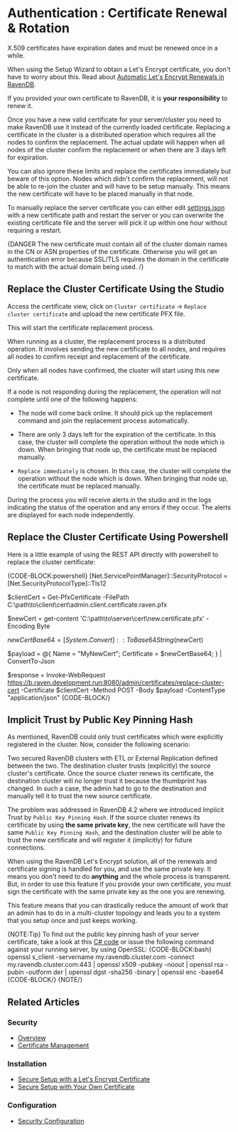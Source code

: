 # Authentication : Certificate Renewal & Rotation

X.509 certificates have expiration dates and must be renewed once in a while.

When using the Setup Wizard to obtain a Let's Encrypt certificate, you don't have to worry about this. Read about [Automatic Let's Encrypt Renewals in RavenDB](../../../server/security/authentication/lets-encrypt-certificates).

If you provided your own certificate to RavenDB, it is **your responsibility** to renew it. 

Once you have a new valid certificate for your server/cluster you need to make RavenDB use it instead of the currently loaded certificate. Replacing a certificate in the cluster is a distributed operation which requires all the nodes to confirm the replacement. The actual update will happen when all nodes of the cluster confirm the replacement or when there are 3 days left for expiration. 

You can also ignore these limits and replace the certificates immediately but beware of this option. Nodes which didn't confirm the replacement, will not be able to re-join the cluster and will have to be setup manually. This means the new certificate will have to be placed manually in that node. 

To manually replace the server certificate you can either edit [settings.json](../../configuration/configuration-options#json) with a new certificate path and restart the server or you can overwrite the existing certificate file and the server will pick it up within one hour without requiring a restart.

{DANGER The new certificate must contain all of the cluster domain names in the CN or ASN properties of the certificate. Otherwise you will get an authentication error because SSL/TLS requires the domain in the certificate to match with the actual domain being used. /}

## Replace the Cluster Certificate Using the Studio

Access the certificate view, click on `Cluster certificate` -> `Replace cluster certificate` and upload the new certificate PFX file.

This will start the certificate replacement process.

When running as a cluster, the replacement process is a distributed operation. It involves sending the new certificate to all nodes, and requires all nodes to confirm receipt and replacement of the certificate.

Only when all nodes have confirmed, the cluster will start using this new certificate. 

If a node is not responding during the replacement, the operation will not complete until one of the following happens:

* The node will come back online. It should pick up the replacement command and join the replacement process automatically.

* There are only 3 days left for the expiration of the certificate. In this case, the cluster will complete the operation without the node which is down. When bringing that node up, the certificate must be replaced manually.

* `Replace immediately` is chosen. In this case, the cluster will complete the operation without the node which is down. When bringing that node up, the certificate must be replaced manually.

During the process you will receive alerts in the studio and in the logs indicating the status of the operation and any errors if they occur. The alerts are displayed for each node independently.

## Replace the Cluster Certificate Using Powershell

Here is a little example of using the REST API directly with powershell to replace the cluster certificate:

{CODE-BLOCK:powershell}
[Net.ServicePointManager]::SecurityProtocol = [Net.SecurityProtocolType]::Tls12

$clientCert = Get-PfxCertificate -FilePath C:\path\to\client\cert\admin.client.certificate.raven.pfx

$newCert = get-content 'C:\path\to\server\cert\new.certificate.pfx' -Encoding Byte

$newCertBase64 = [System.Convert]::ToBase64String($newCert)

$payload = @{
    Name              = "MyNewCert";
    Certificate       = $newCertBase64;
} | ConvertTo-Json

$response = Invoke-WebRequest https://b.raven.development.run:8080/admin/certificates/replace-cluster-cert -Certificate $clientCert -Method POST -Body $payload -ContentType "application/json"
{CODE-BLOCK/}

## Implicit Trust by Public Key Pinning Hash

As mentioned, RavenDB could only trust certificates which were explicitly registered in the cluster. Now, consider the following scenario:

Two secured RavenDB clusters with ETL or External Replication defined between the two. The destination cluster trusts (explicitly) the source cluster's certificate. 
Once the source cluster renews its certificate, the destination cluster will no longer trust it because the thumbprint has changed. 
In such a case, the admin had to go to the destination and manually tell it to trust the new source certificate.

The problem was addressed in RavenDB 4.2 where we introduced Implicit Trust by `Public Key Pinning Hash`. If the source cluster renews its certificate by 
using **the same private key**, the new certificate will have the same `Public Key Pinning Hash`, and the destination cluster will be able to trust the new certificate and will register it (implicitly) for future connections.

When using the RavenDB Let's Encrypt solution, all of the renewals and certificate signing is handled for you, and use the same private key. It means you don't need to do **anything** and the whole process is transparent.
But, in order to use this feature if you provide your own certificate, you must sign the certificate with the same private key as the one you are renewing. 

This feature means that you can drastically reduce the amount of work that an admin has to do in a multi-cluster topology and leads you to a system that you setup once and just keeps working.

{NOTE:Tip}
To find out the public key pinning hash of your server certificate, take a look at this [C# code](https://github.com/ravendb/ravendb/blob/v4.2/src/Raven.Server/Utils/CertificateUtils.cs#L314) or issue the following command against your running server, by using OpenSSL:
{CODE-BLOCK:bash}
openssl s_client -servername my.ravendb.cluster.com -connect my.ravendb.cluster.com:443 | openssl x509 -pubkey -noout | openssl rsa -pubin -outform der | openssl dgst -sha256 -binary | openssl enc -base64
{CODE-BLOCK/}
{NOTE/}

## Related Articles

### Security

- [Overview](../../../server/security/overview)
- [Certificate Management](../../../server/security/authentication/certificate-management)

### Installation

- [Secure Setup with a Let's Encrypt Certificate](../../../start/installation/setup-wizard#secure-setup-with-a-let)
- [Secure Setup with Your Own Certificate](../../../start/installation/setup-wizard#secure-setup-with-your-own-certificate)

### Configuration

- [Security Configuration](../../../server/configuration/security-configuration)
